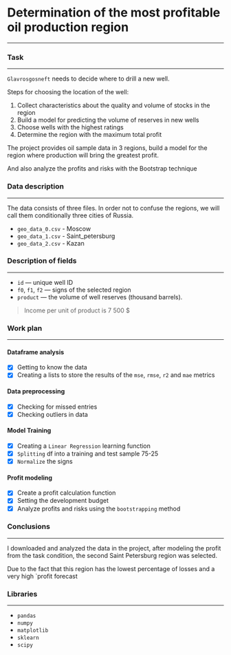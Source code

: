 # Determination of the most profitable oil production region
*** 

### Task
***

`Glavrosgosneft` needs to decide where to drill a new well.

Steps for choosing the location of the well:

1. Collect characteristics about the quality and volume of stocks in the region
2. Build a model for predicting the volume of reserves in new wells
3. Choose wells with the highest ratings
4. Determine the region with the maximum total profit

The project provides oil sample data in 3 regions, build a model for the region where production will bring the greatest profit.

And also analyze the profits and risks with the Bootstrap technique
### Data description
***
The data consists of three files. In order not to confuse the regions, we will call them conditionally three cities of Russia.

- `geo_data_0.csv` - Moscow
- `geo_data_1.csv` - Saint_petersburg
- `geo_data_2.csv` - Kazan


### Description of fields
***
- `id` — unique well ID
- `f0`, `f1`, `f2` — signs of the selected region
- `product` — the volume of well reserves (thousand barrels).

> Income per unit of product is 7 500 $

### Work plan
***

#### Dataframe analysis
- [x] Getting to know the data
- [x] Creating a lists to store the results of the `mse`, `rmse`, `r2` and `mae` metrics

#### Data preprocessing
- [x] Checking for missed entries
- [x] Checking outliers in data

#### Model Training
- [x] Creating a `Linear Regression` learning function
- [x] `Splitting` df into a training and test sample 75-25
- [x] `Normalize` the signs

#### Profit modeling
- [x] Create a profit calculation function
- [x] Setting the development budget
- [x] Analyze profits and risks using the `bootstrapping` method

### Conclusions
***
I downloaded and analyzed the data in the project, after modeling the profit from the task condition, the second Saint Petersburg region was selected.

Due to the fact that this region has the lowest percentage of losses and a very high `profit forecast
### Libraries
***
- `pandas`
- `numpy`
- `matplotlib`
- `sklearn`
- `scipy`

